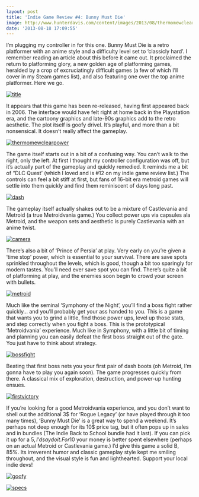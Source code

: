 ```yaml
---
layout: post
title: 'Indie Game Review #4: Bunny Must Die'
image: http://www.hunterdavis.com/content/images/2013/08/thermomewclearpower.png
date: '2013-08-18 17:09:55'
---
```



I’m plugging my controller in for this one. Bunny Must Die is a retro platformer with an anime style and a difficulty level set to ‘classicly hard’. I remember reading an article about this before it came out. It proclaimed the return to platforming glory, a new golden age of platforming games, heralded by a crop of excruciatingly difficult games (a few of which I’ll cover in my Steam games list), and also featuring one over the top anime platformer. Here we go.

[![title](http://www.hunterdavis.com/content/images/2013/08/title1-300x174.png)](http://www.hunterdavis.com/content/images/2013/08/title1.png)

It appears that this game has been re-released, having first appeared back in 2006. The interface would have felt right at home back in the Playstation era, and the cartoony graphics and late-90s graphics add to the retro aesthetic. The plot itself is goofy drivel. It’s playful, and more than a bit nonsensical. It doesn’t really affect the gameplay.

[![thermomewclearpower](http://www.hunterdavis.com/content/images/2013/08/thermomewclearpower-300x174.png)](http://www.hunterdavis.com/content/images/2013/08/thermomewclearpower.png)

The game itself starts out in a bit of a confusing way. You can’t walk to the right, only the left. At first I thought my controller configuration was off, but it’s actually part of the gameplay and quickly remedied. It reminds me a bit of “DLC Quest’ (which I loved and is #12 on my indie game review list.) The controls can feel a bit stiff at first, but fans of 16-bit era metroid games will settle into them quickly and find them reminiscent of days long past.

[![dash](http://www.hunterdavis.com/content/images/2013/08/dash-300x174.png)](http://www.hunterdavis.com/content/images/2013/08/dash.png)

The gameplay itself actually shakes out to be a mixture of Castlevania and Metroid (a true Metroidvania game.) You collect power ups via capsules ala Metroid, and the weapon sets and aesthetic is purely Castlevania with an anime twist.

[![camera](http://www.hunterdavis.com/content/images/2013/08/camera-300x174.png)](http://www.hunterdavis.com/content/images/2013/08/camera.png)

There’s also a bit of ‘Prince of Persia’ at play. Very early on you’re given a ‘time stop’ power, which is essential to your survival. There are save spots sprinkled throughout the levels, which is good, though a bit too sparingly for modern tastes. You’ll need ever save spot you can find. There’s quite a bit of platforming at play, and the enemies soon begin to crowd your screen with bullets.

[![metroid](http://www.hunterdavis.com/content/images/2013/08/metroid-300x174.png)](http://www.hunterdavis.com/content/images/2013/08/metroid.png)

Much like the seminal ‘Symphony of the Night’, you’ll find a boss fight rather quickly… and you’ll probably get your ass handed to you. This is a game that wants you to grind a little, find those power ups, level up those stats, and step correctly when you fight a boss. This is the prototypical ‘Metroidvania’ experience. Much like in Symphony, with a little bit of timing and planning you can easily defeat the first boss straight out of the gate. You just have to think about strategy.

[![bossfight](http://www.hunterdavis.com/content/images/2013/08/bossfight-300x174.png)](http://www.hunterdavis.com/content/images/2013/08/bossfight.png)

Beating that first boss nets you your first pair of dash boots (oh Metroid, I’m gonna have to play you again soon). The game progresses quickly from there. A classical mix of exploration, destruction, and power-up hunting ensues.

[![firstvictory](http://www.hunterdavis.com/content/images/2013/08/firstvictory-300x174.png)](http://www.hunterdavis.com/content/images/2013/08/firstvictory.png)

If you’re looking for a good Metroidvania experience, and you don’t want to shell out the additional 3$ for ‘Rogue Legacy’ (or have played through it too many times), ‘Bunny Must Die’ is a great way to spend a weekend. It’s perhaps not deep enough for its 10$ price tag, but it often pops up in sales and in bundles (The Indie Back to School bundle had it last). If you can pick it up for a 5$, I’d say do it. For 10$ your money is better spent elsewhere (perhaps on an actual Metroid or Castlevania game.) I’d give this game a solid B, 85%. Its irreverent humor and classic gameplay style kept me smiling throughout, and the visual style is fun and lighthearted. Support your local indie devs!

[![goofy](http://www.hunterdavis.com/content/images/2013/08/goofy-300x174.png)](http://www.hunterdavis.com/content/images/2013/08/goofy.png)

[![specs](http://www.hunterdavis.com/content/images/2013/08/specs.png)](http://www.hunterdavis.com/content/images/2013/08/specs.png)


